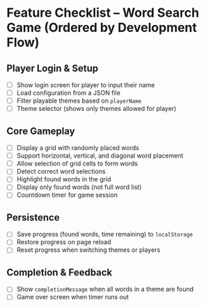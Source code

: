 # Feature Checklist – Word Search Game (Ordered by Development Flow)

## Player Login & Setup
- [ ] Show login screen for player to input their name
- [ ] Load configuration from a JSON file
- [ ] Filter playable themes based on `playerName`
- [ ] Theme selector (shows only themes allowed for player)

## Core Gameplay
- [ ] Display a grid with randomly placed words
- [ ] Support horizontal, vertical, and diagonal word placement
- [ ] Allow selection of grid cells to form words
- [ ] Detect correct word selections
- [ ] Highlight found words in the grid
- [ ] Display only found words (not full word list)
- [ ] Countdown timer for game session

## Persistence
- [ ] Save progress (found words, time remaining) to `localStorage`
- [ ] Restore progress on page reload
- [ ] Reset progress when switching themes or players

## Completion & Feedback
- [ ] Show `completionMessage` when all words in a theme are found
- [ ] Game over screen when timer runs out